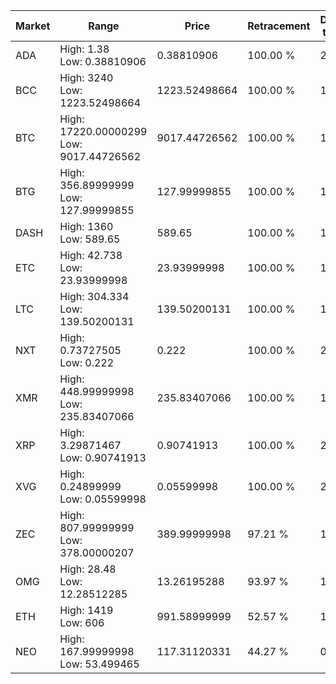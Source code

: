 | Market | Range | Price| Retracement | Doubles to 50% |
| --- | --- | --- | --- | --- |
| ADA | High: 1.38<br />Low: 0.38810906 | 0.38810906 | 100.00 % | 2.28 |
| BCC | High: 3240<br />Low: 1223.52498664 | 1223.52498664 | 100.00 % | 1.82 |
| BTC | High: 17220.00000299<br />Low: 9017.44726562 | 9017.44726562 | 100.00 % | 1.45 |
| BTG | High: 356.89999999<br />Low: 127.99999855 | 127.99999855 | 100.00 % | 1.89 |
| DASH | High: 1360<br />Low: 589.65 | 589.65 | 100.00 % | 1.65 |
| ETC | High: 42.738<br />Low: 23.93999998 | 23.93999998 | 100.00 % | 1.39 |
| LTC | High: 304.334<br />Low: 139.50200131 | 139.50200131 | 100.00 % | 1.59 |
| NXT | High: 0.73727505<br />Low: 0.222 | 0.222 | 100.00 % | 2.16 |
| XMR | High: 448.99999998<br />Low: 235.83407066 | 235.83407066 | 100.00 % | 1.45 |
| XRP | High: 3.29871467<br />Low: 0.90741913 | 0.90741913 | 100.00 % | 2.32 |
| XVG | High: 0.24899999<br />Low: 0.05599998 | 0.05599998 | 100.00 % | 2.72 |
| ZEC | High: 807.99999999<br />Low: 378.00000207 | 389.99999998 | 97.21 % | 1.52 |
| OMG | High: 28.48<br />Low: 12.28512285 | 13.26195288 | 93.97 % | 1.54 |
| ETH | High: 1419<br />Low: 606 | 991.58999999 | 52.57 % | 1.02 |
| NEO | High: 167.99999998<br />Low: 53.499465 | 117.31120331 | 44.27 % | 0.00 |
